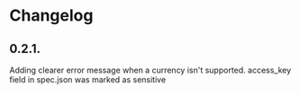 # Changelog

## 0.2.1.
Adding clearer error message when a currency isn't supported. access_key field in spec.json was marked as sensitive
